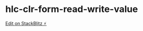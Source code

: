 # hlc-clr-form-read-write-value

[Edit on StackBlitz ⚡️](https://stackblitz.com/edit/hlc-clr-form-read-write-value)